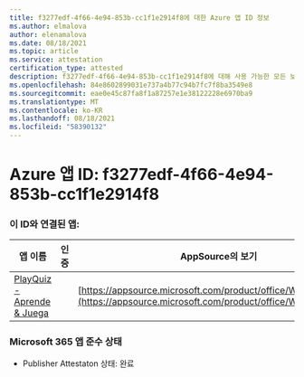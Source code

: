 ```yaml
---
title: f3277edf-4f66-4e94-853b-cc1f1e2914f8에 대한 Azure 앱 ID 정보
ms.author: elmalova
author: elenamalova
ms.date: 08/18/2021
ms.topic: article
ms.service: attestation
certification_type: attested
description: f3277edf-4f66-4e94-853b-cc1f1e2914f8에 대해 사용 가능한 모든 보안 및 규정 준수 정보입니다.
ms.openlocfilehash: 84e8602899031e737a4b77c94b7fc7f8ba3549e8
ms.sourcegitcommit: eae0e45c87fa8f1a87257e1e38122228e6970ba9
ms.translationtype: MT
ms.contentlocale: ko-KR
ms.lasthandoff: 08/18/2021
ms.locfileid: "58390132"
---
```

# <a name="azure-app-id-f3277edf-4f66-4e94-853b-cc1f1e2914f8"></a>Azure 앱 ID: f3277edf-4f66-4e94-853b-cc1f1e2914f8


### <a name="apps-associated-with-this-id"></a>이 ID와 연결된 앱:
| **앱 이름** | **인증** | **AppSource의 보기** |
|--------------|---------------|-----------------------|
| [PlayQuiz - Aprende &amp; Juega](https://docs.microsoft.com/microsoft-365-app-certification/forward/WA200002820) |  | [https://appsource.microsoft.com/product/office/WA200002820](https://appsource.microsoft.com/product/office/WA200002820) |

### <a name="microsoft-365-app-compliance-status"></a>Microsoft 365 앱 준수 상태
- Publisher Attestaton 상태: 완료
